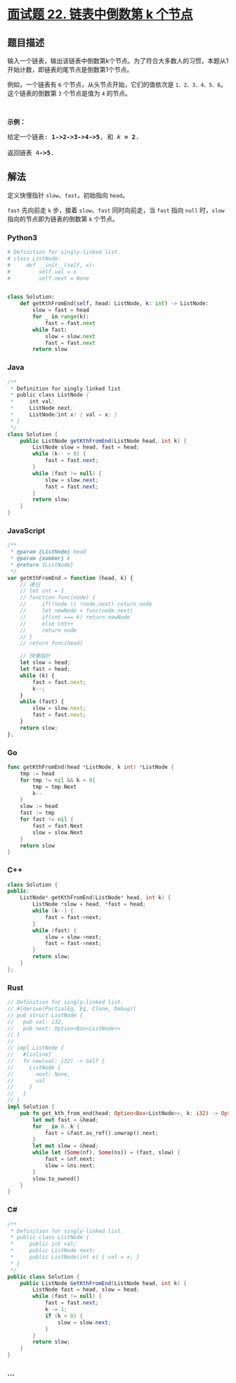 # [面试题 22. 链表中倒数第 k 个节点](https://leetcode.cn/problems/lian-biao-zhong-dao-shu-di-kge-jie-dian-lcof/)

## 题目描述

<p>输入一个链表，输出该链表中倒数第k个节点。为了符合大多数人的习惯，本题从1开始计数，即链表的尾节点是倒数第1个节点。</p>

<p>例如，一个链表有 <code>6</code> 个节点，从头节点开始，它们的值依次是 <code>1、2、3、4、5、6</code>。这个链表的倒数第 <code>3</code> 个节点是值为 <code>4</code> 的节点。</p>

<p> </p>

<p><strong>示例：</strong></p>

<pre>
给定一个链表: <strong>1->2->3->4->5</strong>, 和 <em>k </em><strong>= 2</strong>.

返回链表 4<strong>->5</strong>.</pre>

## 解法

定义快慢指针 `slow`、`fast`，初始指向 `head`。

`fast` 先向前走 `k` 步，接着 `slow`、`fast` 同时向前走，当 `fast` 指向 `null` 时，`slow` 指向的节点即为链表的倒数第 `k` 个节点。

<!-- tabs:start -->

### **Python3**

```python
# Definition for singly-linked list.
# class ListNode:
#     def __init__(self, x):
#         self.val = x
#         self.next = None


class Solution:
    def getKthFromEnd(self, head: ListNode, k: int) -> ListNode:
        slow = fast = head
        for _ in range(k):
            fast = fast.next
        while fast:
            slow = slow.next
            fast = fast.next
        return slow
```

### **Java**

```java
/**
 * Definition for singly-linked list.
 * public class ListNode {
 *     int val;
 *     ListNode next;
 *     ListNode(int x) { val = x; }
 * }
 */
class Solution {
    public ListNode getKthFromEnd(ListNode head, int k) {
        ListNode slow = head, fast = head;
        while (k-- > 0) {
            fast = fast.next;
        }
        while (fast != null) {
            slow = slow.next;
            fast = fast.next;
        }
        return slow;
    }
}
```

### **JavaScript**

```js
/**
 * @param {ListNode} head
 * @param {number} k
 * @return {ListNode}
 */
var getKthFromEnd = function (head, k) {
    // 递归
    // let cnt = 1
    // function func(node) {
    //     if(!node || !node.next) return node
    //     let newNode = func(node.next)
    //     if(cnt === k) return newNode
    //     else cnt++
    //     return node
    // }
    // return func(head)

    // 快慢指针
    let slow = head;
    let fast = head;
    while (k) {
        fast = fast.next;
        k--;
    }
    while (fast) {
        slow = slow.next;
        fast = fast.next;
    }
    return slow;
};
```

### **Go**

```go
func getKthFromEnd(head *ListNode, k int) *ListNode {
    tmp := head
    for tmp != nil && k > 0{
        tmp = tmp.Next
        k--
    }
    slow := head
    fast := tmp
    for fast != nil {
        fast = fast.Next
        slow = slow.Next
    }
    return slow
}
```

### **C++**

```cpp
class Solution {
public:
    ListNode* getKthFromEnd(ListNode* head, int k) {
        ListNode *slow = head, *fast = head;
        while (k--) {
            fast = fast->next;
        }
        while (fast) {
            slow = slow->next;
            fast = fast->next;
        }
        return slow;
    }
};
```

### **Rust**

```rust
// Definition for singly-linked list.
// #[derive(PartialEq, Eq, Clone, Debug)]
// pub struct ListNode {
//   pub val: i32,
//   pub next: Option<Box<ListNode>>
// }
//
// impl ListNode {
//   #[inline]
//   fn new(val: i32) -> Self {
//     ListNode {
//       next: None,
//       val
//     }
//   }
// }
impl Solution {
    pub fn get_kth_from_end(head: Option<Box<ListNode>>, k: i32) -> Option<Box<ListNode>> {
        let mut fast = &head;
        for _ in 0..k {
            fast = &fast.as_ref().unwrap().next;
        }
        let mut slow = &head;
        while let (Some(nf), Some(ns)) = (fast, slow) {
            fast = &nf.next;
            slow = &ns.next;
        }
        slow.to_owned()
    }
}
```

### **C#**

```cs
/**
 * Definition for singly-linked list.
 * public class ListNode {
 *     public int val;
 *     public ListNode next;
 *     public ListNode(int x) { val = x; }
 * }
 */
public class Solution {
    public ListNode GetKthFromEnd(ListNode head, int k) {
        ListNode fast = head, slow = head;
        while (fast != null) {
            fast = fast.next;
            k -= 1;
            if (k < 0) {
                slow = slow.next;
            }
        }
        return slow;
    }
}
```

### **...**

```

```

<!-- tabs:end -->
